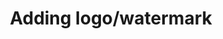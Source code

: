 ---
title: Adding logo/watermark
position: 1.1
type: GET
description: 
parameters:
  - name: access token
    content: your token
content_markdown: |-
  This route is for adding logo or watermark to output video.
  
  An object describing logo / watermark should be inserted into “format” element:
  {: .info}

left_code_blocks:
  - code_block: |-
      "format": [
       {
        "output": "mp4",
         ...
          "logo": {
            "source": "https://yourserver.com/watermark.png",
            "x": 10,
            "y": 10
          }
        }
      ]

    title: Example
    language: json

right_code_blocks:
  - code_block: |-
      {"error":0,"upload_url":"https:\/\/storage.qencode.com\/v1\/upload_file","task_token":"471272a512d76c22665db9dcee893409"}

    title: Response
    language: json
  - code_block: |-
      {
        "success": false,
        "result": null
      }
    title: Error
    language: json
---